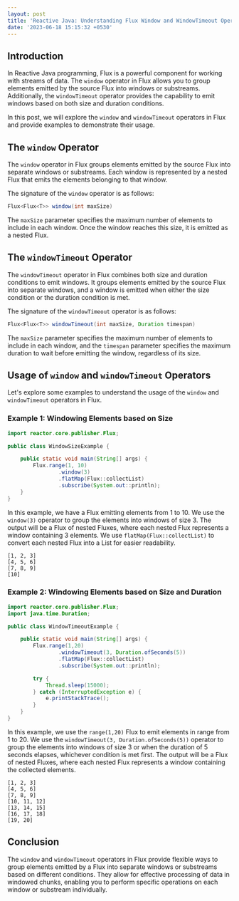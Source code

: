 ```yaml
---
layout: post
title: 'Reactive Java: Understanding Flux Window and WindowTimeout Operators'
date: '2023-06-18 15:15:32 +0530'
---
```

## Introduction

In Reactive Java programming, Flux is a powerful component for working with streams of data. The `window` operator in Flux allows you to group elements emitted by the source Flux into windows or substreams. Additionally, the `windowTimeout` operator provides the capability to emit windows based on both size and duration conditions.

In this post, we will explore the `window` and `windowTimeout` operators in Flux and provide examples to demonstrate their usage.

## The `window` Operator

The `window` operator in Flux groups elements emitted by the source Flux into separate windows or substreams. Each window is represented by a nested Flux that emits the elements belonging to that window.

The signature of the `window` operator is as follows:

```java
Flux<Flux<T>> window(int maxSize)
```

The `maxSize` parameter specifies the maximum number of elements to include in each window. Once the window reaches this size, it is emitted as a nested Flux.

## The `windowTimeout` Operator

The `windowTimeout` operator in Flux combines both size and duration conditions to emit windows. It groups elements emitted by the source Flux into separate windows, and a window is emitted when either the size condition or the duration condition is met.

The signature of the `windowTimeout` operator is as follows:

```java
Flux<Flux<T>> windowTimeout(int maxSize, Duration timespan)
```

The `maxSize` parameter specifies the maximum number of elements to include in each window, and the `timespan` parameter specifies the maximum duration to wait before emitting the window, regardless of its size.

## Usage of `window` and `windowTimeout` Operators

Let's explore some examples to understand the usage of the `window` and `windowTimeout` operators in Flux.

### Example 1: Windowing Elements based on Size

```java
import reactor.core.publisher.Flux;

public class WindowSizeExample {

    public static void main(String[] args) {
        Flux.range(1, 10)
                .window(3)
                .flatMap(Flux::collectList)
                .subscribe(System.out::println);
    }
}
```

In this example, we have a Flux emitting elements from 1 to 10. We use the `window(3)` operator to group the elements into windows of size 3. The output will be a Flux of nested Fluxes, where each nested Flux represents a window containing 3 elements. We use `flatMap(Flux::collectList)` to convert each nested Flux into a List for easier readability.

```output
[1, 2, 3]
[4, 5, 6]
[7, 8, 9]
[10]
```

### Example 2: Windowing Elements based on Size and Duration

```java
import reactor.core.publisher.Flux;
import java.time.Duration;

public class WindowTimeoutExample {

    public static void main(String[] args) {
        Flux.range(1,20)
                .windowTimeout(3, Duration.ofSeconds(5))
                .flatMap(Flux::collectList)
                .subscribe(System.out::println);

        try {
            Thread.sleep(15000);
        } catch (InterruptedException e) {
            e.printStackTrace();
        }
    }
}
```

In this example, we use the `range(1,20)` Flux to emit elements in range from 1 to 20. We use the `windowTimeout(3, Duration.ofSeconds(5))` operator to group the elements into windows of size 3 or when the duration of 5 seconds elapses, whichever condition is met first. The output will be a Flux of nested Fluxes, where each nested Flux represents a window containing the collected elements.

```output
[1, 2, 3]
[4, 5, 6]
[7, 8, 9]
[10, 11, 12]
[13, 14, 15]
[16, 17, 18]
[19, 20]
```

## Conclusion

The `window` and `windowTimeout` operators in Flux provide flexible ways to group elements emitted by a Flux into separate windows or substreams based on different conditions. They allow for effective processing of data in windowed chunks, enabling you to perform specific operations on each window or substream individually.